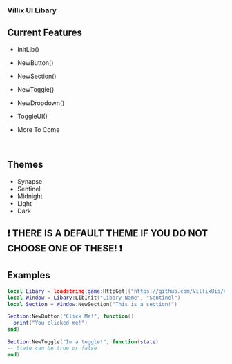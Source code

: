 ### Villix UI Libary 

## Current Features
- InitLib()
- NewButton()
- NewSection()
- NewToggle()
- NewDropdown()
- ToggleUI()


- More To Come 

<br />

## Themes 
- Synapse 
- Sentinel
- Midnight
- Light
- Dark

## ❗ THERE IS A DEFAULT THEME IF YOU DO NOT CHOOSE ONE OF THESE! ❗

## Examples
```lua
local Libary = loadstring(game:HttpGet(("https://github.com/VillixUis/VillixLib/edit/main/src.lua"),true))()
local Window = Libary:LibInit("Libary Name", "Sentinel")
local Section = Window:NewSection("This is a section!")

Section:NewButton("Click Me!", function()
  print("You clicked me!")
end)

Section:NewToggle("Im a toggle!", function(state)
-- State can be true or false
end)


```
